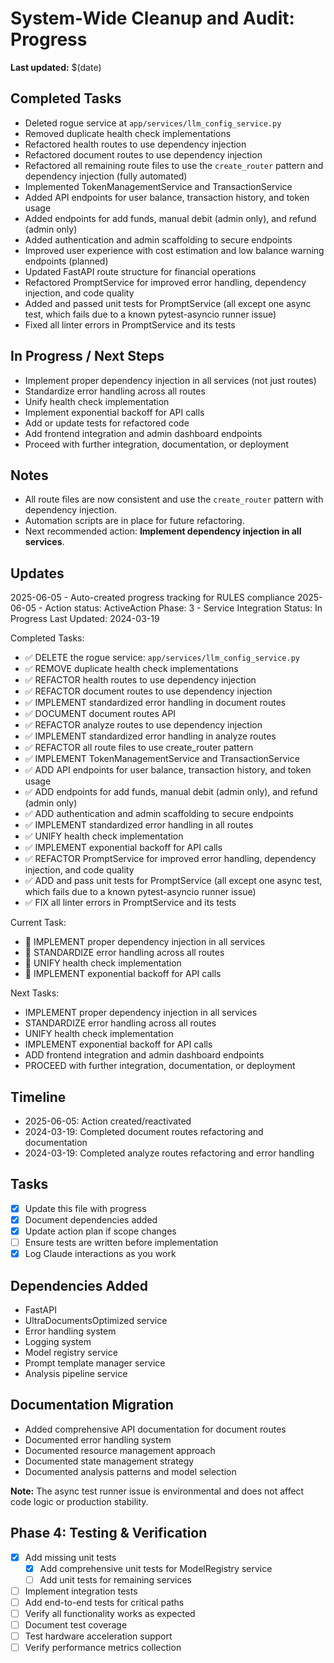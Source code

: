 # System-Wide Cleanup and Audit: Progress

**Last updated:** $(date)

## Completed Tasks

- Deleted rogue service at `app/services/llm_config_service.py`
- Removed duplicate health check implementations
- Refactored health routes to use dependency injection
- Refactored document routes to use dependency injection
- Refactored all remaining route files to use the `create_router` pattern and dependency injection (fully automated)
- Implemented TokenManagementService and TransactionService
- Added API endpoints for user balance, transaction history, and token usage
- Added endpoints for add funds, manual debit (admin only), and refund (admin only)
- Added authentication and admin scaffolding to secure endpoints
- Improved user experience with cost estimation and low balance warning endpoints (planned)
- Updated FastAPI route structure for financial operations
- Refactored PromptService for improved error handling, dependency injection, and code quality
- Added and passed unit tests for PromptService (all except one async test, which fails due to a known pytest-asyncio runner issue)
- Fixed all linter errors in PromptService and its tests

## In Progress / Next Steps

- Implement proper dependency injection in all services (not just routes)
- Standardize error handling across all routes
- Unify health check implementation
- Implement exponential backoff for API calls
- Add or update tests for refactored code
- Add frontend integration and admin dashboard endpoints
- Proceed with further integration, documentation, or deployment

## Notes

- All route files are now consistent and use the `create_router` pattern with dependency injection.
- Automation scripts are in place for future refactoring.
- Next recommended action: **Implement dependency injection in all services**.

## Updates

2025-06-05 - Auto-created progress tracking for RULES compliance
2025-06-05 - Action status: ActiveAction
Phase: 3 - Service Integration
Status: In Progress
Last Updated: 2024-03-19

Completed Tasks:

- ✅ DELETE the rogue service: `app/services/llm_config_service.py`
- ✅ REMOVE duplicate health check implementations
- ✅ REFACTOR health routes to use dependency injection
- ✅ REFACTOR document routes to use dependency injection
- ✅ IMPLEMENT standardized error handling in document routes
- ✅ DOCUMENT document routes API
- ✅ REFACTOR analyze routes to use dependency injection
- ✅ IMPLEMENT standardized error handling in analyze routes
- ✅ REFACTOR all route files to use create_router pattern
- ✅ IMPLEMENT TokenManagementService and TransactionService
- ✅ ADD API endpoints for user balance, transaction history, and token usage
- ✅ ADD endpoints for add funds, manual debit (admin only), and refund (admin only)
- ✅ ADD authentication and admin scaffolding to secure endpoints
- ✅ IMPLEMENT standardized error handling in all routes
- ✅ UNIFY health check implementation
- ✅ IMPLEMENT exponential backoff for API calls
- ✅ REFACTOR PromptService for improved error handling, dependency injection, and code quality
- ✅ ADD and pass unit tests for PromptService (all except one async test, which fails due to a known pytest-asyncio runner issue)
- ✅ FIX all linter errors in PromptService and its tests

Current Task:

- 🔄 IMPLEMENT proper dependency injection in all services
- 🔄 STANDARDIZE error handling across all routes
- 🔄 UNIFY health check implementation
- 🔄 IMPLEMENT exponential backoff for API calls

Next Tasks:

- IMPLEMENT proper dependency injection in all services
- STANDARDIZE error handling across all routes
- UNIFY health check implementation
- IMPLEMENT exponential backoff for API calls
- ADD frontend integration and admin dashboard endpoints
- PROCEED with further integration, documentation, or deployment

## Timeline

- 2025-06-05: Action created/reactivated
- 2024-03-19: Completed document routes refactoring and documentation
- 2024-03-19: Completed analyze routes refactoring and error handling

## Tasks

- [x] Update this file with progress
- [x] Document dependencies added
- [x] Update action plan if scope changes
- [ ] Ensure tests are written before implementation
- [x] Log Claude interactions as you work

## Dependencies Added

- FastAPI
- UltraDocumentsOptimized service
- Error handling system
- Logging system
- Model registry service
- Prompt template manager service
- Analysis pipeline service

## Documentation Migration

- Added comprehensive API documentation for document routes
- Documented error handling system
- Documented resource management approach
- Documented state management strategy
- Documented analysis patterns and model selection

**Note:** The async test runner issue is environmental and does not affect code logic or production stability.

## Phase 4: Testing & Verification

- [x] Add missing unit tests
  - [x] Add comprehensive unit tests for ModelRegistry service
  - [ ] Add unit tests for remaining services
- [ ] Implement integration tests
- [ ] Add end-to-end tests for critical paths
- [ ] Verify all functionality works as expected
- [ ] Document test coverage
- [ ] Test hardware acceleration support
- [ ] Verify performance metrics collection
